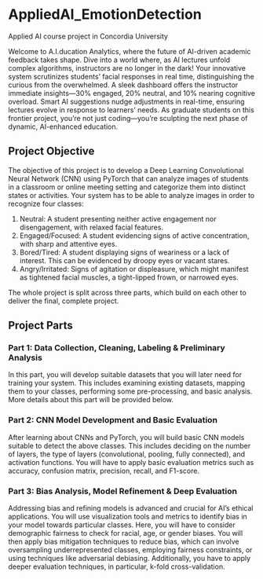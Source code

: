 # AppliedAI_EmotionDetection
Applied AI course project in Concordia University

Welcome to A.I.ducation Analytics, where the future of AI-driven academic feedback takes shape. Dive into a world where, as AI lectures unfold complex algorithms, instructors are no longer in the dark! Your innovative system scrutinizes students’ facial responses in real time, distinguishing the curious from the overwhelmed. A sleek dashboard offers the instructor immediate insights—30% engaged, 20% neutral, and 10% nearing cognitive overload. Smart AI suggestions nudge adjustments in real-time, ensuring lectures evolve in response to learners’ needs. As graduate students on this frontier project, you’re not just coding—you’re sculpting the next phase of dynamic, AI-enhanced education.

## Project Objective

The objective of this project is to develop a Deep Learning Convolutional Neural Network (CNN) using PyTorch that can analyze images of students in a classroom or online meeting setting and categorize them into distinct states or activities. Your system has to be able to analyze images in order to recognize four classes:

1. Neutral: A student presenting neither active engagement nor disengagement, with relaxed facial features.
2. Engaged/Focused: A student evidencing signs of active concentration, with sharp and attentive eyes.
3. Bored/Tired: A student displaying signs of weariness or a lack of interest. This can be evidenced by droopy eyes or vacant stares.
4. Angry/Irritated: Signs of agitation or displeasure, which might manifest as tightened facial muscles, a tight-lipped frown, or narrowed eyes.

The whole project is split across three parts, which build on each other to deliver the final, complete project.

## Project Parts

### Part 1: Data Collection, Cleaning, Labeling & Preliminary Analysis 

In this part, you will develop suitable datasets that you will later need for training your system. This includes examining existing datasets, mapping them to your classes, performing some pre-processing, and basic analysis. More details about this part will be provided below.

### Part 2: CNN Model Development and Basic Evaluation

After learning about CNNs and PyTorch, you will build basic CNN models suitable to detect the above classes. This includes deciding on the number of layers, the type of layers (convolutional, pooling, fully connected), and activation functions. You will have to apply basic evaluation metrics such as accuracy, confusion matrix, precision, recall, and F1-score.

### Part 3: Bias Analysis, Model Refinement & Deep Evaluation

Addressing bias and refining models is advanced and crucial for AI’s ethical applications. You will use visualization tools and metrics to identify bias in your model towards particular classes. Here, you will have to consider demographic fairness to check for racial, age, or gender biases. You will then apply bias mitigation techniques to reduce bias, which can involve oversampling underrepresented classes, employing fairness constraints, or using techniques like adversarial debiasing. Additionally, you have to apply deeper evaluation techniques, in particular, k-fold cross-validation.

